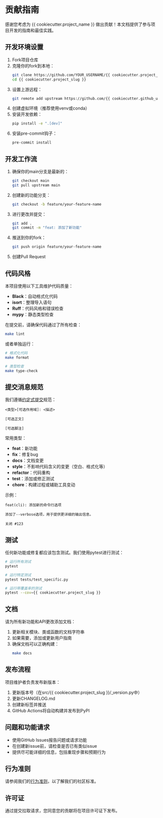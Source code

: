 # 贡献指南

感谢您考虑为 {{ cookiecutter.project_name }} 做出贡献！本文档提供了参与项目开发的指南和最佳实践。

## 开发环境设置

1. Fork项目仓库
2. 克隆你的fork到本地：
   ```bash
   git clone https://github.com/YOUR_USERNAME/{{ cookiecutter.project_slug }}.git
   cd {{ cookiecutter.project_slug }}
   ```
3. 设置上游远程：
   ```bash
   git remote add upstream https://github.com/{{ cookiecutter.github_username }}/{{ cookiecutter.project_slug }}.git
   ```
4. 创建虚拟环境（推荐使用venv或conda）
5. 安装开发依赖：
   ```bash
   pip install -e ".[dev]"
   ```
6. 安装pre-commit钩子：
   ```bash
   pre-commit install
   ```

## 开发工作流

1. 确保你的main分支是最新的：
   ```bash
   git checkout main
   git pull upstream main
   ```
2. 创建新的功能分支：
   ```bash
   git checkout -b feature/your-feature-name
   ```
3. 进行更改并提交：
   ```bash
   git add .
   git commit -m "feat: 添加了新功能"
   ```
4. 推送到你的fork：
   ```bash
   git push origin feature/your-feature-name
   ```
5. 创建Pull Request

## 代码风格

本项目使用以下工具维护代码质量：

* **Black**：自动格式化代码
* **isort**：整理导入语句
* **Ruff**：代码风格和错误检查
* **mypy**：静态类型检查

在提交前，请确保代码通过了所有检查：

```bash
make lint
```

或者单独运行：

```bash
# 格式化代码
make format

# 类型检查
make type-check
```

## 提交消息规范

我们遵循[约定式提交](https://www.conventionalcommits.org/)规范：

```
<类型>[可选作用域]: <描述>

[可选正文]

[可选脚注]
```

常用类型：

* **feat**：新功能
* **fix**：修复bug
* **docs**：文档变更
* **style**：不影响代码含义的变更（空白、格式化等）
* **refactor**：代码重构
* **test**：添加或修正测试
* **chore**：构建过程或辅助工具变动

示例：
```
feat(cli): 添加新的命令行选项

添加了--verbose选项，用于提供更详细的输出信息。

关闭 #123
```

## 测试

任何新功能或修复都应该包含测试。我们使用pytest进行测试：

```bash
# 运行所有测试
pytest

# 运行特定测试
pytest tests/test_specific.py

# 运行带覆盖率的测试
pytest --cov={{ cookiecutter.project_slug }}
```

## 文档

请为所有新功能和API更改添加文档：

1. 更新相关模块、类或函数的文档字符串
2. 如果需要，添加或更新用户指南
3. 确保文档可以正确构建：
   ```bash
   make docs
   ```

## 发布流程

项目维护者负责发布新版本：

1. 更新版本号（在src/{{ cookiecutter.project_slug }}/_version.py中）
2. 更新CHANGELOG.md
3. 创建新标签并推送
4. GitHub Actions将自动构建并发布到PyPI

## 问题和功能请求

* 使用GitHub Issues报告问题或请求功能
* 在创建新issue前，请检查是否已有类似issue
* 提供尽可能详细的信息，包括重现步骤和预期行为

## 行为准则

请参阅我们的[行为准则](CODE_OF_CONDUCT.md)，以了解我们的社区标准。

## 许可证

通过提交拉取请求，您同意您的贡献将在项目许可证下发布。

